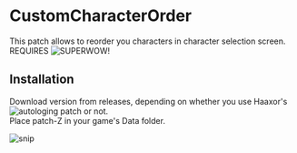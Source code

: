 # CustomCharacterOrder
This patch allows to reorder you characters in character selection screen. REQUIRES ![SUPERWOW](https://github.com/balakethelock/SuperWoW)!<br>
## Installation
Download version from releases, depending on whether you use Haaxor's ![autologing patch](https://github.com/Haaxor1689) or not.<br>
Place patch-Z in your game's Data folder.


![snip](https://github.com/user-attachments/assets/ff24f09d-c337-488c-ab36-5816c6ead766)
